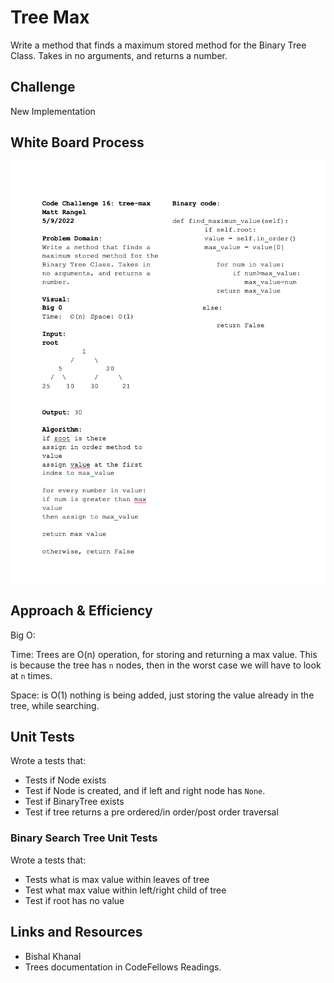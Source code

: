 # Tree Max
<!-- Short summary or background information -->
Write a method that finds a maximum stored method for the Binary Tree Class. Takes in no arguments, and returns a number.


## Challenge
<!-- Description of the challenge -->
New Implementation

## White Board Process

![tree-max](tree-max.png)

## Approach & Efficiency
<!-- What approach did you take? Why? What is the Big O space/time for this approach? -->

Big O:

Time: Trees are O(n) operation, for storing and returning a max value. This is because the tree has `n` nodes, then in the worst case we will have to look at `n` times.

Space: is O(1) nothing is being added, just storing the value already in the tree, while searching.

## Unit Tests
<!-- Description of each method publicly available to your Linked List -->
Wrote a tests that:

- Tests if Node exists
- Test if Node is created, and if left and right node has `None`.
- Test if BinaryTree exists
- Test if tree returns a pre ordered/in order/post order traversal

### Binary Search Tree Unit Tests

Wrote a tests that:

- Tests what is max value within leaves of tree
- Test what max value within left/right child of tree
- Test if root has no value

## Links and Resources

- Bishal Khanal
- Trees documentation in CodeFellows Readings.
